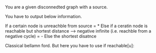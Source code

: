 You are a given disconnedted graph with a source.

You have to output below information.

If a certain node is unreachble from source = *
Else if a ceratin node is reachable but shortest distance --> negative infinite (i.e. reachble from a negative cycle) = -
Else the shortest disatnce

Classical bellamn ford. But here you have to use if reachable[u]: